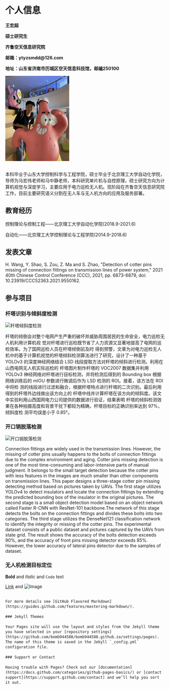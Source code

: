 # 个人信息

<table border="0">
  <tr>
    <tr width="75%">
      <p><b>王宏超</b></p>
      <p><b>硕士研究生</b></p>
      <p><b>齐鲁空天信息研究院</b></p>
      <p><b>邮箱：ytyzsmdd@126.com</b></p>
      <p><b>地址：山东省济南市历城区空天信息科技馆，邮编250100</b></p>
    </tr>  
    <tr width="25%">
      <img src="/mine.jpg" width="40%">   
    </tr>
  </tr>
</table>

本科毕业于山东大学控制科学与工程学院，硕士毕业于北京理工大学自动化学院，导师为马宏伟老师和马中静老师，本科研究单片机与自控原理，硕士研究方向为计算机视觉与深度学习，主要应用于电力巡检无人机。现阶段在齐鲁空天信息研究院工作，目前主要研究语义分割在无人车与无人机方向的应用及服务部署。

## 教育经历

控制理论与控制工程——北京理工大学自动化学院(2018.9-2021.6)

自动化——北京理工大学控制理论与工程学院(2014.9-2018.6)

## 发表文章

H. Wang, Y. Shao, S. Zou, Z. Ma and S. Zhao, "Detection of cotter pins missing of connection fittings on transmission lines of power system," 2021 40th Chinese Control Conference (CCC), 2021, pp. 6873-6879, doi: 10.23919/CCC52363.2021.9550162.

## 参与项目

### 杆塔识别与倾斜度检测

![杆塔倾斜度检测]("/杆塔.png")

杆塔的倾倒会对整个电网产生严重的破坏并威胁周围居民的生命安全，电力巡检无人机利用计算机视 觉对杆塔进行巡检既节省了人力资源又显著地提高了电网的巡检效率。为了国网巡检人员在杆塔倾倒前及时 得到预警，文章为对电力巡检无人机中的基于计算机视觉的杆塔倾斜检测算法进行了研究，设计了一种基于 YOLOv3 的深度神经网络结合 LSD 线段提取方法对杆塔的倾斜进行检测。利用在山西电网无人机实际巡检的 杆塔图片制作杆塔的 VOC2007 数据集并利用 YOLOv3 神经网络对杆塔进行目标检测，并将检测后得到的 Bounding box 根据网络训练后的 mIOU 参数进行微调后作为 LSD 检测的 ROI。接着，该方法在 ROI 中将检 测的线段进行过滤和融合，根据杆塔特点进行杆塔的二次识别。最后利用得到的杆塔外边线做出该方向上的 杆塔中线并计算杆塔在该方向的倾斜度。该文中实验利用山西国网电力公司提供的数据进行验证，结果表明 杆塔的倾斜检测效果在各种拍摄高度和背景干扰下都较为精确，杆塔目标的正确识别率达到 97%，倾斜度检 测平均误差小于 0.85°。

### 开口销脱落检测

![开口销脱落检测]("/开口销.png")

Connection fittings are widely used in the transmission lines. However, the missing of cotter pins usually happens
to the bolts of connection fittings due to the complex environment and aging. Cotter pins missing detection is one of the most
time-consuming and labor-intensive parts of manual judgment. It belongs to the small target detection because the cotter pins
with less features in the images are much smaller than other components on transmission lines. This paper designs a three-stage
cotter pin missing detecting method based on pictures taken by UAVs. The first stage utilizes YOLOv4 to detect insulators and
locate the connection fittings by extending the predicted bounding box of the insulator in the original pictures. The second stage
is a small object detection model based on an object network called Faster R-CNN with ResNet-101 backbone.The network of
this stage detects the bolts on the connection fittings and divides these bolts into two categories. The third stage utilizes the
DenseNet121 classification network to identify the integrity or missing of the cotter pins. The experimental dataset consists of a
public dataset and pictures captured by the UAVs from state grid. The result shows the accuracy of the bolts detection exceeds
90%, and the accuracy of front pins missing detector exceeds 85%. However, the lower accuracy of lateral pins detector due to
the samples of dataset.

### 无人机检测目标定位


**Bold** and _Italic_ and `Code` text

[Link](url) and ![Image](src)
```

For more details see [GitHub Flavored Markdown](https://guides.github.com/features/mastering-markdown/).

### Jekyll Themes

Your Pages site will use the layout and styles from the Jekyll theme you have selected in your [repository settings](https://github.com/bomb944588/bomb944588.github.io/settings/pages). The name of this theme is saved in the Jekyll `_config.yml` configuration file.

### Support or Contact

Having trouble with Pages? Check out our [documentation](https://docs.github.com/categories/github-pages-basics/) or [contact support](https://support.github.com/contact) and we’ll help you sort it out.
